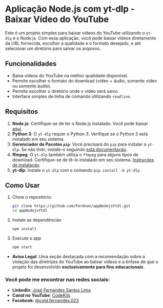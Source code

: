#  Aplicação Node.js com yt-dlp - Baixar Vídeo do YouTube

Este é um projeto simples para baixar vídeos do YouTube utilizando o `yt-dlp` e o Node.js. Com essa aplicação, você pode baixar vídeos diretamente da URL fornecida, escolher a qualidade e o formato desejado, e até selecionar um diretório para salvar os arquivos.

## Funcionalidades

- Baixa vídeos do YouTube na melhor qualidade disponível.
- Permite escolher o formato do download (vídeo + áudio, somente vídeo ou somente áudio).
- Permite escolher o diretório onde o vídeo será salvo.
- Interface simples de linha de comando utilizando `readline`.

## Requisitos

1. **Node.js**: Certifique-se de ter o Node.js instalado. Você pode baixar [aqui](https://nodejs.org/).
2. **Python 3**: O `yt-dlp` requer o Python 3. Verifique se o Python 3 está instalado em seu sistema.
3. **Gerenciador de Pacotes `pip`**: Você precisará do `pip` para instalar o `yt-dlp`. Se não tiver, instale-o seguindo [esta documentação](https://pip.pypa.io/en/stable/installation/).
4. **ffmpeg**: O `yt-dlp` também utiliza o `ffmpeg` para alguns tipos de download. Certifique-se de tê-lo instalado em seu sistema. [Instruções de instalação](https://ffmpeg.org/download.html).
5. **yt-dlp**: Instale o `yt-dlp` com o comando `pip install -U yt-dlp`.

## Como Usar

1. Clone o repositório:

   ```bash
   git clone https://github.com/Ferdnan/appNodejsYtdl.git
   cd appNodejsYtdl

2. Instale as dependências

    ```bash
    npm install

3. Execute o app

    ```bash
    npm start

- **Aviso Legal**: Uma seção destacada com a recomendação sobre a violação das diretrizes do YouTube ao baixar vídeos e a ênfase de que o projeto foi desenvolvido **exclusivamente para fins educacionais**.

### Você pode me encontrar nas redes sociais:

- **LinkedIn**: [José Fernandes Santos Lima](https://www.linkedin.com/in/josefernandessantoslima/)
- **Canal no YouTube**: [CodeKils](https://www.youtube.com/@codekils)
- **Facebook**: [@cold.fernandes.023](https://www.facebook.com/cold.fernandes.923)

    
